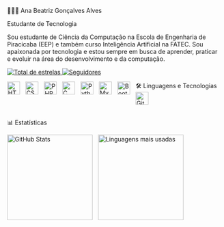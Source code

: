 👩🏻‍💻 Ana Beatriz Gonçalves Alves

Estudante de Tecnologia

Sou estudante de Ciência da Computação na Escola de Engenharia de Piracicaba (EEP) e também curso Inteligência Artificial na FATEC. Sou apaixonada por tecnologia e estou sempre em busca de aprender, praticar e evoluir na área do desenvolvimento e da computação.

<p align="left"> <a href="https://github.com/AnaBeatrizGAlves?tab=repositories&sort=stargazers"> <img alt="Total de estrelas" title="Total de estrelas no GitHub" src="https://custom-icon-badges.demolab.com/github/stars/AnaBeatrizGAlves?color=55960c&style=for-the-badge&labelColor=488207&logo=star&label=estrelas" /> </a> <a href="https://github.com/AnaBeatrizGAlves?tab=followers"> <img alt="Seguidores" title="Siga meu GitHub" src="https://custom-icon-badges.demolab.com/github/followers/AnaBeatrizGAlves?color=236ad3&labelColor=1155ba&style=for-the-badge&logo=github&label=Seguidores&logoColor=white" /> </a> </p>
🛠️ Linguagens e Tecnologias
<img align="left" alt="HTML" title="HTML" width="30px" style="padding-right: 10px;" src="https://cdn.jsdelivr.net/gh/devicons/devicon@latest/icons/html5/html5-original.svg" /> <img align="left" alt="CSS" title="CSS" width="30px" style="padding-right: 10px;" src="https://cdn.jsdelivr.net/gh/devicons/devicon@latest/icons/css3/css3-original.svg" />  <img align="left" alt="PHP" title="PHP" width="30px" style="padding-right: 10px;" src="https://cdn.jsdelivr.net/gh/devicons/devicon@latest/icons/php/php-original.svg" /> <img align="left" alt="C" title="C" width="30px" style="padding-right: 10px;" src="https://cdn.jsdelivr.net/gh/devicons/devicon@latest/icons/c/c-original.svg" /> <img align="left" alt="Python" title="Python" width="30px" style="padding-right: 10px;" src="https://cdn.jsdelivr.net/gh/devicons/devicon@latest/icons/python/python-original.svg" /> <img align="left" alt="MySQL" title="MySQL" width="30px" style="padding-right: 10px;" src="https://cdn.jsdelivr.net/gh/devicons/devicon@latest/icons/mysql/mysql-original.svg" /> <img align="left" alt="Bootstrap" title="Bootstrap" width="30px" style="padding-right: 10px;" src="https://cdn.jsdelivr.net/gh/devicons/devicon@latest/icons/bootstrap/bootstrap-original.svg" /><img align="left" alt="GitHub" title="GitHub" width="30px" style="padding-right: 10px;" src="https://cdn.jsdelivr.net/gh/devicons/devicon@latest/icons/github/github-original.svg" />

<br/><br/>

📊 Estatísticas
<p> <img align="left" alt="GitHub Stats" height="200" style="padding-right: 10px;" src="https://github-readme-stats.vercel.app/api?username=AnaBeatrizGAlves&show_icons=true&theme=tokyonight&include_all_commits=true&locale=pt-br" />

<img align="left" alt="Linguagens mais usadas" height="200" src="https://github-readme-stats.vercel.app/api/top-langs/?username=AnaBeatrizGAlves&theme=tokyonight&layout=compact&custom_title=Tecnologias&langs_count=9" />

</p>
